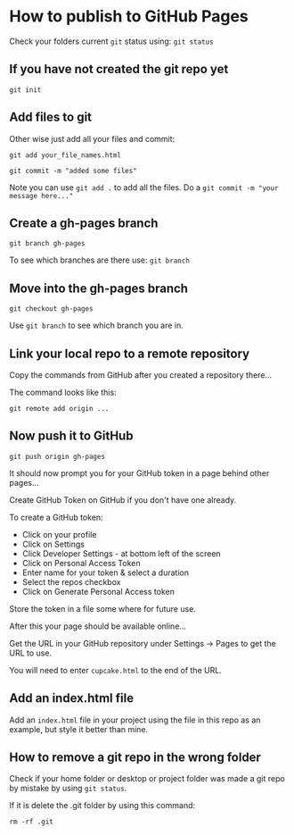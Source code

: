# How to publish to GitHub Pages

Check your folders current `git` status using: `git status`

## If you have not created the git repo yet

`git init`

## Add files to git

Other wise just add all your files and commit:

`git add your_file_names.html`

`git commit -m "added some files"`

Note you can use `git add .` to add all the files. Do a `git commit -m "your message here..."`

## Create a gh-pages branch

`git branch gh-pages`

To see which branches are there use: `git branch`

## Move into the gh-pages branch

`git checkout gh-pages`

Use `git branch` to see which branch you are in.

## Link your local repo to a remote repository

Copy the commands from GitHub after you created a repository there...

The command looks like this:

`git remote add origin ...`

## Now push it to GitHub

`git push origin gh-pages`

It should now prompt you for your GitHub token in a page behind other pages...

Create GitHub Token on GitHub if you don't have one already.

To create a GitHub token:

* Click on your profile
* Click on Settings
* Click Developer Settings - at bottom left of the screen
* Click on Personal Access Token
* Enter name for your token & select a duration
* Select the repos checkbox
* Click on Generate Personal Access token

Store the token in a file some where for future use.

After this your page should be available online...

Get the URL in your GitHub repository under Settings -> Pages to get the URL to use.

You will need to enter `cupcake.html` to the end of the URL.

## Add an index.html file

Add an `index.html` file in your project using the file in this repo as an example, but style it better than mine.

## How to remove a git repo in the wrong folder

Check if your home folder or desktop or project folder was made a git repo by mistake by using `git status`.

If it is delete the .git folder by using this command:

```
rm -rf .git
```
